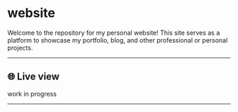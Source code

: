 # website

Welcome to the repository for my personal website! This site serves as a platform to showcase my portfolio, blog, and other professional or personal projects. 

---

## 🌐 Live view

work in progress

---



